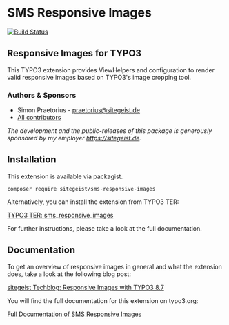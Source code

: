 # SMS Responsive Images

[![Build Status](https://travis-ci.org/sitegeist/sms-responsive-images.svg?branch=master)](https://travis-ci.org/sitegeist/sms-responsive-images)

## Responsive Images for TYPO3

This TYPO3 extension provides ViewHelpers and configuration to render valid
responsive images based on TYPO3's image cropping tool.

### Authors & Sponsors

* Simon Praetorius - praetorius@sitegeist.de
* [All contributors](https://github.com/sitegeist/sms-responsive-images/graphs/contributors)

*The development and the public-releases of this package is generously sponsored
by my employer https://sitegeist.de.*

## Installation

This extension is available via packagist.

    composer require sitegeist/sms-responsive-images

Alternatively, you can install the extension from TYPO3 TER:

[TYPO3 TER: sms_responsive_images](https://typo3.org/extensions/repository/view/sms_responsive_images)

For further instructions, please take a look at the full documentation.

## Documentation

To get an overview of responsive images in general and what the extension does, take a
look at the following blog post:

[sitegeist Techblog: Responsive Images with TYPO3 8.7](https://techblog.sitegeist.de/responsive-images-with-typo3-8-7/)

You will find the full documentation for this extension on typo3.org:

[Full Documentation of SMS Responsive Images](https://docs.typo3.org/p/sitegeist/sms-responsive-images/master/en-us/)
